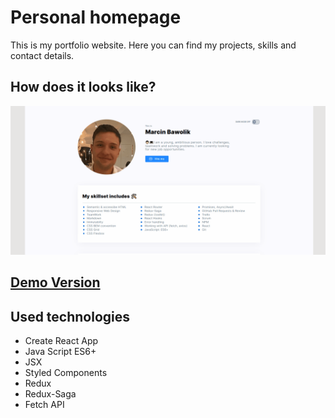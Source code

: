 # Personal homepage

This is my portfolio website. Here you can find my projects, skills and contact details.

## How does it looks like?
![Application animation](./public/animation.gif)
## [Demo Version](https://marcinbawolik.github.io/Personal-Homepage/)

## Used technologies
- Create React App
- Java Script ES6+
- JSX
- Styled Components
- Redux
- Redux-Saga
- Fetch API


